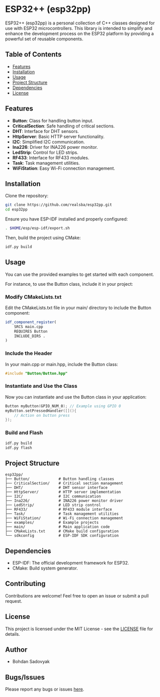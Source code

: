 # ESP32++ (esp32pp)

ESP32++ (esp32pp) is a personal collection of C++ classes designed for use with ESP32 microcontrollers. This library is intended to simplify and enhance the development process on the ESP32 platform by providing a powerful set of reusable components.

## Table of Contents
- [Features](#features)
- [Installation](#installation)
- [Usage](#usage)
- [Project Structure](#project-structure)
- [Dependencies](#dependencies)
- [License](#license)

## Features

- **Button**: Class for handling button input.
- **CriticalSection**: Safe handling of critical sections.
- **DHT**: Interface for DHT sensors.
- **HttpServer**: Basic HTTP server functionality.
- **I2C**: Simplified I2C communication.
- **Ina226**: Driver for INA226 power monitor.
- **LedStrip**: Control for LED strips.
- **RF433**: Interface for RF433 modules.
- **Task**: Task management utilities.
- **WiFiStation**: Easy Wi-Fi connection management.

## Installation

Clone the repository:

```bash
git clone https://github.com/realsba/esp32pp.git
cd esp32pp
```

Ensure you have ESP-IDF installed and properly configured:

```bash
. $HOME/esp/esp-idf/export.sh
```

Then, build the project using CMake:

```bash
idf.py build
```

## Usage

You can use the provided examples to get started with each component. 

For instance, to use the Button class, include it in your project:

### Modify CMakeLists.txt
Edit the CMakeLists.txt file in your main/ directory to include the Button component:
```cmake
idf_component_register(
    SRCS main.cpp
    REQUIRES Button
    INCLUDE_DIRS .
)
```

### Include the Header

In your main.cpp or main.hpp, include the Button class:
```c++
#include "Button/Button.hpp"
```

### Instantiate and Use the Class
Now you can instantiate and use the Button class in your application:
```c++
Button myButton(GPIO_NUM_0); // Example using GPIO 0
myButton.setPressedHandler([](){
    // Action on button press
});
```

### Build and Flash
```bash
idf.py build
idf.py flash
```

## Project Structure
```
esp32pp/
├── Button/             # Button handling classes
├── CriticalSection/    # Critical section management
├── DHT/                # DHT sensor interface
├── HttpServer/         # HTTP server implementation
├── I2C/                # I2C communication
├── Ina226/             # INA226 power monitor driver
├── LedStrip/           # LED strip control
├── RF433/              # RF433 module interface
├── Task/               # Task management utilities
├── WiFiStation/        # Wi-Fi connection management
├── examples/           # Example projects
├── main/               # Main application code
├── CMakeLists.txt      # CMake build configuration
└── sdkconfig           # ESP-IDF SDK configuration
```

## Dependencies

- ESP-IDF: The official development framework for ESP32.
- CMake: Build system generator.

## Contributing
Contributions are welcome! Feel free to open an issue or submit a pull request.

## License
This project is licensed under the MIT License - see the [LICENSE](https://github.com/realsba/esp32pp/blob/main/LICENSE) file for details.

## Author
- Bohdan Sadovyak

## Bugs/Issues
Please report any bugs or issues [here](https://github.com/realsba/esp32pp/issues).